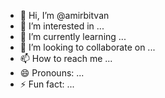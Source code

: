 - 👋 Hi, I’m @amirbitvan
- 👀 I’m interested in ...
- 🌱 I’m currently learning ...
- 💞️ I’m looking to collaborate on ...
- 📫 How to reach me ...
- 😄 Pronouns: ...
- ⚡ Fun fact: ...

<!---
amirbitvan/amirbitvan is a ✨ special ✨ repository because its `README.md` (this file) appears on your GitHub profile.
You can click the Preview link to take a look at your changes.
--->
